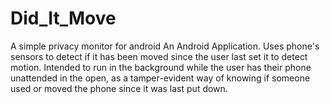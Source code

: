 # Did_It_Move
A simple privacy monitor for android
An Android Application.
Uses phone's sensors to detect if it has been moved since the user last set it to detect motion.
Intended to run in the background while the user has their phone unattended in the open, as a tamper-evident way of knowing if someone used or moved the phone since it was last put down.
